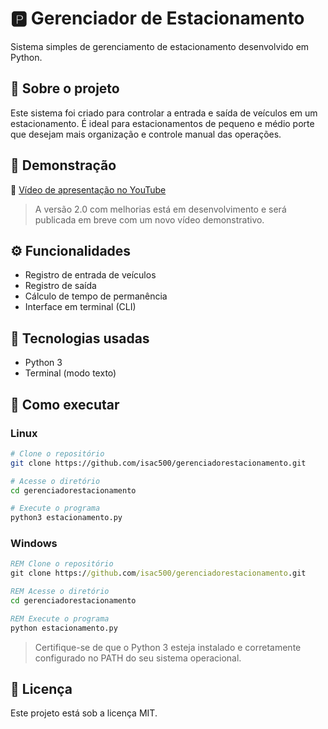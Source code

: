 # 🅿️ Gerenciador de Estacionamento

Sistema simples de gerenciamento de estacionamento desenvolvido em Python.

## 📌 Sobre o projeto

Este sistema foi criado para controlar a entrada e saída de veículos em um estacionamento. É ideal para estacionamentos de pequeno e médio porte que desejam mais organização e controle manual das operações.

## 🎥 Demonstração

🔗 [Vídeo de apresentação no YouTube]([https://www.youtube.com/KZJ0FOCXsw4?si=pFzGJlCtaPFJYRVy)

> A versão 2.0 com melhorias está em desenvolvimento e será publicada em breve com um novo vídeo demonstrativo.

## ⚙️ Funcionalidades

* Registro de entrada de veículos
* Registro de saída
* Cálculo de tempo de permanência
* Interface em terminal (CLI)

## 🧰 Tecnologias usadas

* Python 3
* Terminal (modo texto)

## 🚀 Como executar

### Linux

```bash
# Clone o repositório
git clone https://github.com/isac500/gerenciadorestacionamento.git

# Acesse o diretório
cd gerenciadorestacionamento

# Execute o programa
python3 estacionamento.py
```

### Windows

```cmd
REM Clone o repositório
git clone https://github.com/isac500/gerenciadorestacionamento.git

REM Acesse o diretório
cd gerenciadorestacionamento

REM Execute o programa
python estacionamento.py
```

> Certifique-se de que o Python 3 esteja instalado e corretamente configurado no PATH do seu sistema operacional.

## 📄 Licença

Este projeto está sob a licença MIT.

